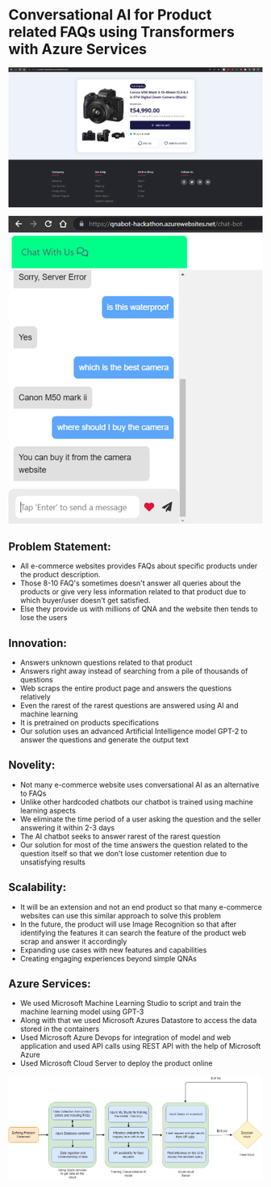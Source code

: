 # Conversational AI for Product related FAQs using Transformers with Azure Services

![Landing Page](https://github.com/prathameshparit/Dummy-Storage/blob/44e8bf3fdaac14964990537869066d627a2ec4f2/readme%20images/Conversational-AI-Bot-Azure/landing.png?raw=true)

![Bot](https://github.com/prathameshparit/Dummy-Storage/blob/44e8bf3fdaac14964990537869066d627a2ec4f2/readme%20images/Conversational-AI-Bot-Azure/bot.png?raw=true)

## Problem Statement:

- All e-commerce websites provides FAQs about specific products under the product description.  
- Those 8-10 FAQ's sometimes doesn't answer all queries about the products or give very less information related to that product due to which buyer/user doesn't get satisfied. 
- Else they provide us with millions of QNA and the website then tends to lose the users   


## Innovation:

- Answers unknown questions related to that product
- Answers right away instead of searching from a pile of thousands of questions
- Web scraps the entire product page and answers the questions relatively
- Even the rarest of the rarest questions are answered using AI and machine learning
- It is pretrained on products specifications 
- Our solution uses an advanced Artificial Intelligence model GPT-2 to answer the questions and generate the output text 

## Novelity:


- Not many e-commerce website uses conversational AI as an alternative to FAQs
- Unlike other hardcoded chatbots our chatbot is trained using machine learning aspects
- We eliminate the time period of a user asking the question and the seller answering it within 2-3 days
- The AI chatbot seeks to answer rarest of the rarest question 
- Our solution for most of the time answers the question related to the question itself so that we don't lose customer retention due to unsatisfying results

## Scalability:

- It will be an extension and not an end product so that many e-commerce websites can use this similar approach to solve this problem
- In the future, the product will use Image Recognition so that after identifying the features it can search the feature of the product web scrap and answer it accordingly
- Expanding use cases with new features and capabilities
- Creating engaging experiences  beyond simple QNAs

## Azure Services:

- We used Microsoft Machine Learning Studio to script and train the machine learning model using GPT-3
- Along with that we used Microsoft Azures Datastore to access the data stored in the containers
- Used Microsoft Azure Devops for integration of model and web application and used API calls using REST API with the help of Microsoft Azure
- Used Microsoft Cloud Server to deploy the product online

![Architecture](https://github.com/prathameshparit/Dummy-Storage/blob/44e8bf3fdaac14964990537869066d627a2ec4f2/readme%20images/Conversational-AI-Bot-Azure/mlflow-diagram.drawio.png?raw=true)


    

